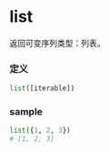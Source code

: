 # list
返回可变序列类型：列表。

### 定义
```python
list([iterable])
```


### sample
```python
list({1, 2, 3})
# [1, 2, 3]
```


